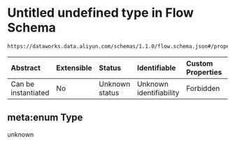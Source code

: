 # Untitled undefined type in Flow Schema

```txt
https://dataworks.data.aliyun.com/schemas/1.1.0/flow.schema.json#/properties/spec/properties/flow/items/properties/depends/items/properties/type/meta:enum
```



| Abstract            | Extensible | Status         | Identifiable            | Custom Properties | Additional Properties | Access Restrictions | Defined In                                                              |
| :------------------ | :--------- | :------------- | :---------------------- | :---------------- | :-------------------- | :------------------ | :---------------------------------------------------------------------- |
| Can be instantiated | No         | Unknown status | Unknown identifiability | Forbidden         | Allowed               | none                | [flow.schema.json\*](../../out/flow.schema.json "open original schema") |

## meta:enum Type

unknown
